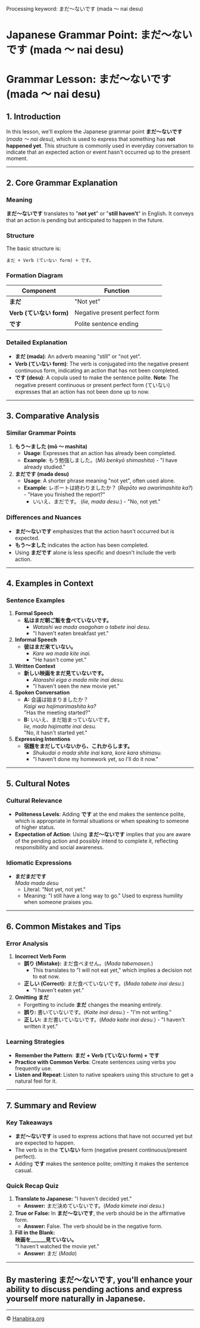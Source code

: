 Processing keyword: まだ〜ないです (mada 〜 nai desu)
# Japanese Grammar Point: まだ〜ないです (mada 〜 nai desu)
# Grammar Lesson: まだ〜ないです (mada 〜 nai desu)
## 1. Introduction
In this lesson, we'll explore the Japanese grammar point **まだ〜ないです** (*mada 〜 nai desu*), which is used to express that something has **not happened yet**. This structure is commonly used in everyday conversation to indicate that an expected action or event hasn't occurred up to the present moment.

---
## 2. Core Grammar Explanation
### Meaning
**まだ〜ないです** translates to "**not yet**" or "**still haven't**" in English. It conveys that an action is pending but anticipated to happen in the future.
### Structure
The basic structure is:
```plaintext
まだ + Verb (ていない form) + です。
```
### Formation Diagram
| Component               | Function                         |
|-------------------------|----------------------------------|
| **まだ**                | "Not yet"                        |
| **Verb (ていない form)** | Negative present perfect form    |
| **です**                | Polite sentence ending           |
### Detailed Explanation
- **まだ (mada)**: An adverb meaning "still" or "not yet".
- **Verb (ていない form)**: The verb is conjugated into the negative present continuous form, indicating an action that has not been completed.
- **です (desu)**: A copula used to make the sentence polite.
**Note**: The negative present continuous or present perfect form (ていない) expresses that an action has not been done up to now.
---
## 3. Comparative Analysis
### Similar Grammar Points
1. **もう〜ました (mō 〜 mashita)**
   - **Usage**: Expresses that an action has already been completed.
   - **Example**: もう勉強しました。(*Mō benkyō shimashita*) - "I have already studied."
2. **まだです (mada desu)**
   - **Usage**: A shorter phrase meaning "not yet", often used alone.
   - **Example**: レポートは終わりましたか？ (*Repōto wa owarimashita ka?*) - "Have you finished the report?"
     - いいえ、まだです。 (*Iie, mada desu.*) - "No, not yet."
### Differences and Nuances
- **まだ〜ないです** emphasizes that the action hasn't occurred but is expected.
- **もう〜ました** indicates the action has been completed.
- Using **まだです** alone is less specific and doesn't include the verb action.
---
## 4. Examples in Context
### Sentence Examples
1. **Formal Speech**
   - **私はまだ朝ご飯を食べていないです。**
     - *Watashi wa mada asagohan o tabete inai desu.*
     - "I haven't eaten breakfast yet."
2. **Informal Speech**
   - **彼はまだ来ていない。**
     - *Kare wa mada kite inai.*
     - "He hasn't come yet."
3. **Written Context**
   - **新しい映画をまだ見ていないです。**
     - *Atarashii eiga o mada mite inai desu.*
     - "I haven't seen the new movie yet."
4. **Spoken Conversation**
   - **A:** 会議は始まりましたか？  
     *Kaigi wa hajimarimashita ka?*  
     "Has the meeting started?"
   - **B:** いいえ、まだ始まっていないです。  
     *Iie, mada hajimatte inai desu.*  
     "No, it hasn't started yet."
5. **Expressing Intentions**
   - **宿題をまだしていないから、これからします。**
     - *Shukudai o mada shite inai kara, kore kara shimasu.*
     - "I haven't done my homework yet, so I'll do it now."
---
## 5. Cultural Notes
### Cultural Relevance
- **Politeness Levels**: Adding **です** at the end makes the sentence polite, which is appropriate in formal situations or when speaking to someone of higher status.
- **Expectation of Action**: Using **まだ〜ないです** implies that you are aware of the pending action and possibly intend to complete it, reflecting responsibility and social awareness.
### Idiomatic Expressions
- **まだまだです**  
  *Mada mada desu*  
  - Literal: "Not yet, not yet."
  - Meaning: "I still have a long way to go." Used to express humility when someone praises you.
---
## 6. Common Mistakes and Tips
### Error Analysis
1. **Incorrect Verb Form**
   - **誤り (Mistake):** まだ食べません。(*Mada tabemasen.*)
     - This translates to "I will not eat yet," which implies a decision not to eat now.
   - **正しい (Correct):** まだ食べていないです。(*Mada tabete inai desu.*)
     - "I haven't eaten yet."
2. **Omitting まだ**
   - Forgetting to include **まだ** changes the meaning entirely.
   - **誤り:** 書いていないです。(*Kaite inai desu.*) - "I'm not writing."
   - **正しい:** まだ書いていないです。(*Mada kaite inai desu.*) - "I haven't written it yet."
### Learning Strategies
- **Remember the Pattern**: **まだ + Verb (ていない form) + です**
- **Practice with Common Verbs**: Create sentences using verbs you frequently use.
- **Listen and Repeat**: Listen to native speakers using this structure to get a natural feel for it.
---
## 7. Summary and Review
### Key Takeaways
- **まだ〜ないです** is used to express actions that have not occurred yet but are expected to happen.
- The verb is in the **ていない** form (negative present continuous/present perfect).
- Adding **です** makes the sentence polite; omitting it makes the sentence casual.
### Quick Recap Quiz
1. **Translate to Japanese:** "I haven't decided yet."
   - **Answer:** まだ決めていないです。(*Mada kimete inai desu.*)
2. **True or False:** In **まだ〜ないです**, the verb should be in the affirmative form.
   - **Answer:** False. The verb should be in the negative form.
3. **Fill in the Blank:**  
   **映画を______見ていない。**  
   "I haven't watched the movie yet."
   - **Answer:** まだ (*Mada*)
---
By mastering **まだ〜ないです**, you'll enhance your ability to discuss pending actions and express yourself more naturally in Japanese.
---


---

© [Hanabira.org](https://hanabira.org)
